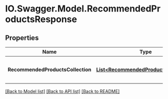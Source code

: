 # IO.Swagger.Model.RecommendedProductsResponse
## Properties

Name | Type | Description | Notes
------------ | ------------- | ------------- | -------------
**RecommendedProductsCollection** | [**List&lt;RecommendedProductsCollection&gt;**](RecommendedProductsCollection.md) | The list of RecommendedProductsCollections - each containing a Product and its recommendations. | [optional] 

[[Back to Model list]](../README.md#documentation-for-models) [[Back to API list]](../README.md#documentation-for-api-endpoints) [[Back to README]](../README.md)

